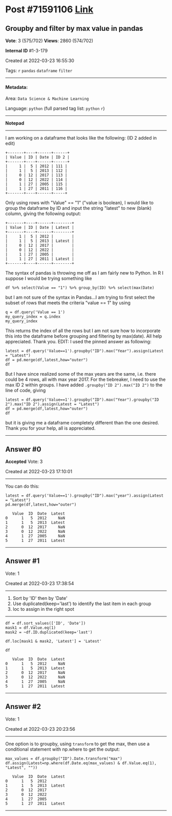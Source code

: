 
# Post \#71591106 [Link](https://stackoverflow.com/questions/71591106/)

## Groupby and filter by max value in pandas

**Vote**: 3 (575/702) **Views**: 2860 (574/702) 

**Internal ID** \#1-3-179

Created at 2022-03-23 16:55:30

Tags: `r` `pandas` `dataframe` `filter`

----------

#### Metadata:

Area: `Data Science & Machine Learning`

Language: `python` (full parsed tag list: `python` `r`)

----------

**Notepad**


----------

I am working on a dataframe that looks like the following: (ID 2 added in edit)
```
+-------+----+------+------+
| Value | ID | Date | ID 2 |
+-------+----+------+------+
|     1 |  5 | 2012 | 111 |
|     1 |  5 | 2013 | 112 |
|     0 | 12 | 2017 | 113 |
|     0 | 12 | 2022 | 114 |
|     1 | 27 | 2005 | 115 |
|     1 | 27 | 2011 | 116 |
+-------+----+------+-----+
```

Only using rows with "Value" == "1" ("value is boolean), I would like to group the dataframe by ID and input the string "latest" to new (blank) column, giving the following output:
```
+-------+----+------+--------+
| Value | ID | Date | Latest |
+-------+----+------+--------+
|     1 |  5 | 2012 |        |
|     1 |  5 | 2013 | Latest |
|     0 | 12 | 2017 |        |
|     0 | 12 | 2022 |        |
|     1 | 27 | 2005 |        |
|     1 | 27 | 2011 | Latest |
+-------+----+------+--------+
```

The syntax of pandas is throwing me off as I am fairly new to Python.
In R I suppose I would be trying something like
```
df %>% select(Value == "1") %>% group_by(ID) %>% select(max(Date)
```

but I am not sure of the syntax in Pandas...I am trying to first select the subset of rows that meets the criteria "value == 1" by using
```
q = df.query('Value == 1')
my_query_index = q.index
my_query_index
```

This returns the index of all the rows but I am not sure how to incorporate this into the dataframe before grouping and filtering by max(date).
All help appreciated. Thank you.
EDIT: I used the pinned answer as following:
```
latest = df.query('Value==1').groupby("ID").max("Year").assign(Latest = "Latest")
df = pd.merge(df,latest,how="outer")
df
```

But I have since realized some of the max years are the same, i.e. there could be 4 rows, all with max year 2017. For the tiebreaker, I need to use the max ID 2 within groups. I have added `.groupby("ID 2").max("ID 2")` to the line of code, giving
```
latest = df.query('Value==1').groupby("ID").max("Year").groupby("ID 2").max("ID 2").assign(Latest = "Latest")
df = pd.merge(df,latest,how="outer")
df
```

but it is giving me a dataframe completely different than the one desired.
Thank you for your help, all is appreciated.


----------
        
## Answer \#0

**Accepted** Vote: 3

Created at 2022-03-23 17:10:01

------------

You can do this:
```
latest = df.query('Value==1').groupby("ID").max("year").assign(Latest = "Latest")
pd.merge(df,latest,how="outer")

   Value  ID  Date  Latest
0      1   5  2012     NaN
1      1   5  2013  Latest
2      0  12  2017     NaN
3      0  12  2022     NaN
4      1  27  2005     NaN
5      1  27  2011  Latest
```



------------
    
    
## Answer \#1

 Vote: 1

Created at 2022-03-23 17:38:54

------------


1. Sort by 'ID' then by 'Date'
2. Use duplicated(keep='last') to identify the last item in each group
3. loc to assign in the right spot



---


```
df = df.sort_values(['ID', 'Date'])
mask1 = df.Value.eq(1)
mask2 = ~df.ID.duplicated(keep='last')

df.loc[mask1 & mask2, 'Latest'] = 'Latest'

df

   Value  ID  Date  Latest
0      1   5  2012     NaN
1      1   5  2013  Latest
2      0  12  2017     NaN
3      0  12  2022     NaN
4      1  27  2005     NaN
5      1  27  2011  Latest
```



------------
    
    
## Answer \#2

 Vote: 1

Created at 2022-03-23 20:23:56

------------

One option is to groupby, using `transform` to get the max, then use a conditional statement with np.where to get the output:
```
max_values = df.groupby("ID").Date.transform("max")
df.assign(Latest=np.where(df.Date.eq(max_values) & df.Value.eq(1), "Latest", ""))

   Value  ID  Date  Latest
0      1   5  2012        
1      1   5  2013  Latest
2      0  12  2017        
3      0  12  2022        
4      1  27  2005        
5      1  27  2011  Latest
```



------------
    
    